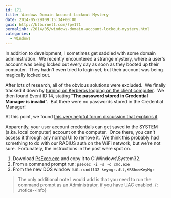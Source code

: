 ```yaml
---
id: 171
title: Windows Domain Account Lockout Mystery
date: 2014-05-29T09:15:34+00:00
guid: http://btburnett.com/?p=171
permalink: /2014/05/windows-domain-account-lockout-mystery.html
categories:
  - Windows
---
```

In addition to development, I sometimes get saddled with some domain administration.  We recently encountered a strange mystery, where a user's account was being locked out every day as soon as they booted up their computer.  They hadn't even tried to login yet, but their account was being magically locked out.

After lots of research, all of the obvious solutions were excluded.  We finally tracked it down by [turning on Kerberos logging on the client computer](http://support.microsoft.com/kb/262177).  We then found Event ID 14, stating "**The password stored in Credential Manager is invalid**".  But there were no passwords stored in the Credential Manager!

At this point, we found [this very helpful forum discussion that explains it](http://social.technet.microsoft.com/Forums/windows/en-US/e1ef04fa-6aea-47fe-9392-45929239bd68/securitykerberos-event-id-14-credential-manager-causes-system-to-login-to-network-with-invalid?forum=w7itprosecurity).

Apparently, your user account credentials can get saved to the SYSTEM (a.ka. local computer) account on the computer.  Once there, you can't access it through any normal UI to remove it.  We think this probably had something to do with our RADIUS auth on the WiFi network, but we're not sure.  Fortunately, the instructions in the post were spot on.

1. Download [PsExec.exe](http://technet.microsoft.com/en-us/sysinternals/bb897553.aspx) and copy it to C:\Windows\System32.
2. From a command prompt run: `psexec -i -s -d cmd.exe`
3. From the new DOS window run: `rundll32 keymgr.dll,KRShowKeyMgr`

> The only additional note I would add is that you need to run the command prompt as an Administrator, if you have UAC enabled.
{: .notice--info}
